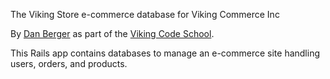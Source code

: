 The Viking Store e-commerce database for Viking Commerce Inc

By [Dan Berger](https://github.com/dsberger) as part of the [Viking Code School](http://vikingcodeschool.com).

This Rails app contains databases to manage an e-commerce site handling users, orders, and products.
